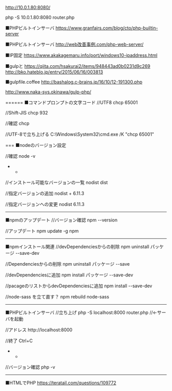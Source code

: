http://10.0.1.80:8080/

php -S 10.0.1.80:8080 router.php

■PHPビルトインサーバ
https://www.granfairs.com/blog/cto/php-builtin-server

■PHPビルトインサーバ
http://web改善事例.com/php-web-server/

■IP固定
https://www.akakagemaru.info/port/windows10-ipaddress.html

■gulpと
https://qiita.com/hsakurai2/items/948443ad0b0231d9c269
http://bko.hateblo.jp/entry/2015/06/16/003813

■gulpfile.coffee
http://bashalog.c-brains.jp/16/10/12-191300.php

http://www.naka-sys.okinawa/gulp-php/


======
■コマンドプロンプトの文字コード
//UTF8
chcp 65001

//Shift-JIS
chcp 932

//確認
chcp

//UTF-8で立ち上げる
C:\Windows\System32\cmd.exe /K "chcp 65001"


===
■nodeのバージョン設定

//確認
node -v

- -
//インストール可能なバージョンの一覧
nodist dist

//指定バージョンの追加
nodist + 6.11.3

//指定バージョンへの変更
nodist 6.11.3

---
■npmのアップデート
//バージョン確認
npm --version

//アップデート
npm update -g npm

----
■npmインストール関連
//devDependenciesからの削除
npm uninstall パッケージ --save-dev

//Dependenciesからの削除
npm uninstall パッケージ --save

//devDependenciesに追加
npm install パッケージ --save-dev

//pacageのリストからdevDependenciesに追加
npm install --save-dev

//node-sass を立て直す？
npm rebuild node-sass

---
■PHPビルトインサーバ
//立ち上げ
php -S localhost:8000 router.php //←サーバを起動

//アドレス
http://localhost:8000

//終了
Ctrl+C

- -
//バージョン確認
php -v

----
■HTMLでPHP
https://teratail.com/questions/109772



